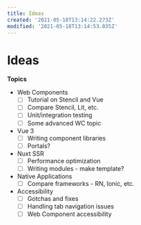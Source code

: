 ```yaml
---
title: Ideas
created: '2021-05-18T13:14:22.273Z'
modified: '2021-05-18T13:14:53.035Z'
---
```


# Ideas

**Topics**

- Web Components
  - [ ] Tutorial on Stencil and Vue
  - [ ] Compare Stencil, Lit, etc.
  - [ ] Unit/integration testing
  - [ ] Some advanced WC topic
- Vue 3
  - [ ] Writing component libraries
  - [ ] Portals?
- Nuxt SSR
  - [ ] Performance optimization
  - [ ] Writing modules - make template?
- Native Applications
  - [ ] Compare frameworks - RN, Ionic, etc.
- Accessibility
  - [ ] Gotchas and fixes
  - [ ] Handling tab navigation issues
  - [ ] Web Component accessibility
